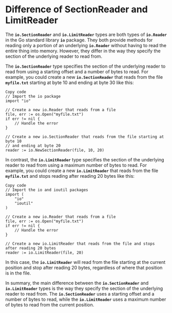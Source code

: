 # Difference of SectionReader and LimitReader

The **`io.SectionReader`** and **`io.LimitReader`** types are both types of **`io.Reader`** in the Go standard library **`io`** package. They both provide methods for reading only a portion of an underlying **`io.Reader`** without having to read the entire thing into memory. However, they differ in the way they specify the section of the underlying reader to read from.

The **`io.SectionReader`** type specifies the section of the underlying reader to read from using a starting offset and a number of bytes to read. For example, you could create a new **`io.SectionReader`** that reads from the file **`myfile.txt`** starting at byte 10 and ending at byte 30 like this:

```
Copy code
// Import the io package
import "io"

// Create a new io.Reader that reads from a file
file, err := os.Open("myfile.txt")
if err != nil {
    // Handle the error
}

// Create a new io.SectionReader that reads from the file starting at byte 10
// and ending at byte 20
reader := io.NewSectionReader(file, 10, 20)

```

In contrast, the **`io.LimitReader`** type specifies the section of the underlying reader to read from using a maximum number of bytes to read. For example, you could create a new **`io.LimitReader`** that reads from the file **`myfile.txt`** and stops reading after reading 20 bytes like this:

```
Copy code
// Import the io and ioutil packages
import (
    "io"
    "ioutil"
)

// Create a new io.Reader that reads from a file
file, err := os.Open("myfile.txt")
if err != nil {
    // Handle the error
}

// Create a new io.LimitReader that reads from the file and stops after reading 20 bytes
reader := io.LimitReader(file, 20)

```

In this case, the **`io.LimitReader`** will read from the file starting at the current position and stop after reading 20 bytes, regardless of where that position is in the file.

In summary, the main difference between the **`io.SectionReader`** and **`io.LimitReader`** types is the way they specify the section of the underlying reader to read from. The **`io.SectionReader`** uses a starting offset and a number of bytes to read, while the **`io.LimitReader`** uses a maximum number of bytes to read from the current position.